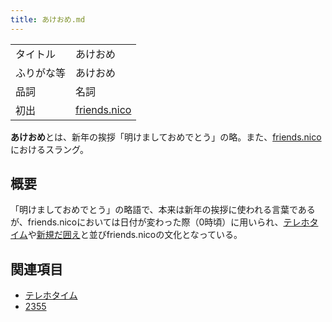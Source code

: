 ```yaml
---
title: あけおめ.md
---
```

<div>

|            |                                              |
|------------|----------------------------------------------|
| タイトル   | あけおめ                                     |
| ふりがな等 | あけおめ                                     |
| 品詞       | 名詞                                         |
| 初出       | [friends.nico](/Friends.nico "Friends.nico") |

  
**あけおめ**とは、新年の挨拶「明けましておめでとう」の略。また、[friends.nico](/Friends.nico "Friends.nico")におけるスラング。

## 概要

「明けましておめでとう」の略語で、本来は新年の挨拶に使われる言葉であるが、friends.nicoにおいては日付が変わった際（0時頃）に用いられ、[テレホタイム](/%E3%83%86%E3%83%AC%E3%83%9B%E3%82%BF%E3%82%A4%E3%83%A0 "テレホタイム (存在しないページ)")や[新規だ囲え](/%E6%96%B0%E8%A6%8F%E3%81%A0%E5%9B%B2%E3%81%88 "新規だ囲え")と並びfriends.nicoの文化となっている。

## 関連項目

-   [テレホタイム](/%E3%83%86%E3%83%AC%E3%83%9B%E3%82%BF%E3%82%A4%E3%83%A0 "テレホタイム (存在しないページ)")
-   [2355](/2355 "2355 (存在しないページ)")

</div>
